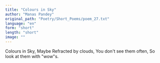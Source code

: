 ```yaml
---
title: "Colours in Sky"
author: "Manas Pandey"
original_path: "Poetry/Short_Poems/poem_27.txt"
language: "en"
form: "short"
length: "short"
image: ""
---
```

Colours in Sky,
Maybe Refracted by clouds,
You don't see them often,
So look at them with "wow"s.